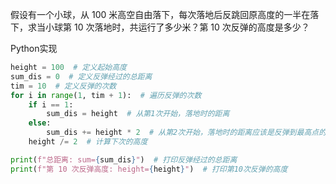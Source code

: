 假设有一个小球，从 100 米高空自由落下，每次落地后反跳回原高度的一半在落下，求当小球第 10 次落地时，共运行了多少米？第 10 次反弹的高度是多少？

Python实现

``` python
height = 100  # 定义起始高度
sum_dis = 0  # 定义反弹经过的总距离
tim = 10  # 定义反弹的次数
for i in range(1, tim + 1):  # 遍历反弹的次数
    if i == 1:
        sum_dis = height  # 从第1次开始，落地时的距离
    else:
        sum_dis += height * 2  # 从第2次开始，落地时的距离应该是反弹到最高点的高度乘以2
    height /= 2  # 计算下次的高度

print(f"总距离: sum={sum_dis}")  # 打印反弹经过的总距离
print(f"第 10 次反弹高度: height={height}")  # 打印第10次反弹的高度
```

